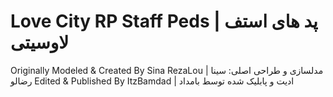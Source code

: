 # Love City RP Staff Peds | پد های استف لاوسیتی

Originally Modeled & Created By Sina RezaLou | مدلسازی و طراحی اصلی: سینا رضالو
Edited & Published By ItzBamdad | ادیت و پابلیک شده توسط بامداد
